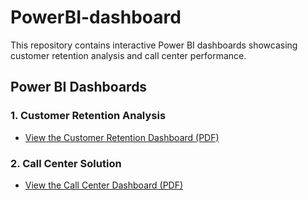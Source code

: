 # PowerBI-dashboard
This repository contains interactive Power BI dashboards showcasing customer retention analysis and call center performance.

## Power BI Dashboards
### 1. Customer Retention Analysis
- [View the Customer Retention Dashboard (PDF)](Customer%20Retention.pdf)

### 2. Call Center Solution
- [View the Call Center Dashboard (PDF)](Call%20Center%20Solution.pdf)
